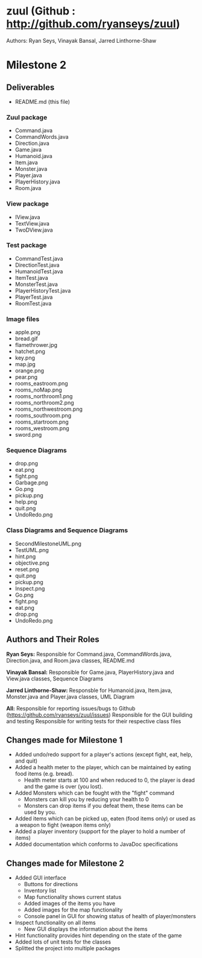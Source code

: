 zuul (Github : http://github.com/ryanseys/zuul)
====

Authors: Ryan Seys, Vinayak Bansal, Jarred Linthorne-Shaw

Milestone 2
===========

## Deliverables

* README.md (this file)

### Zuul package

* Command.java
* CommandWords.java
* Direction.java
* Game.java
* Humanoid.java
* Item.java
* Monster.java
* Player.java
* PlayerHistory.java
* Room.java

### View package

* IView.java
* TextView.java
* TwoDView.java

### Test package

* CommandTest.java
* DirectionTest.java
* HumanoidTest.java
* ItemTest.java
* MonsterTest.java
* PlayerHistoryTest.java
* PlayerTest.java
* RoomTest.java

### Image files

* apple.png
* bread.gif
* flamethrower.jpg
* hatchet.png
* key.png
* map.jpg
* orange.png
* pear.png
* rooms_eastroom.png
* rooms_noMap.png
* rooms_northroom1.png
* rooms_northroom2.png
* rooms_northwestroom.png
* rooms_southroom.png
* rooms_startroom.png
* rooms_westroom.png
* sword.png

### Sequence Diagrams

* drop.png
* eat.png
* fight.png
* Garbage.png
* Go.png
* pickup.png
* help.png
* quit.png
* UndoRedo.png

### Class Diagrams and Sequence Diagrams

* SecondMilestoneUML.png
* TestUML.png
* hint.png
* objective.png
* reset.png
* quit.png
* pickup.png
* Inspect.png
* Go.png
* fight.png
* eat.png
* drop.png
* UndoRedo.png

## Authors and Their Roles

**Ryan Seys:**
  Responsible for Command.java, CommandWords.java, Direction.java, and Room.java classes, README.md

**Vinayak Bansal:**
  Responsible for Game.java, PlayerHistory.java and View.java classes, Sequence Diagrams

**Jarred Linthorne-Shaw:**
  Responsble for Humanoid.java, Item.java, Monster.java and Player.java classes, UML Diagram

**All:**
  Responsible for reporting issues/bugs to Github (https://github.com/ryanseys/zuul/issues)
  Responsible for the GUI building and testing
  Responsible for writing tests for their respective class files

## Changes made for Milestone 1

* Added undo/redo support for a player's actions (except fight, eat, help, and quit)
* Added a health meter to the player, which can be maintained by eating food items (e.g. bread).
  * Health meter starts at 100 and when reduced to 0, the player is dead and the game is over (you lost).
* Added Monsters which can be fought with the "fight" command
  * Monsters can kill you by reducing your health to 0
  * Monsters can drop items if you defeat them, these items can be used by you.
* Added items which can be picked up, eaten (food items only) or used as a weapon to fight (weapon items only)
* Added a player inventory (support for the player to hold a number of items)
* Added documentation which conforms to JavaDoc specifications

## Changes made for Milestone 2

* Added GUI interface
  * Buttons for directions
  * Inventory list
  * Map functionality shows current status
  * Added images of the items you have
  * Added images for the map functionality
  * Console panel in GUI for showing status of health of player/monsters
* Inspect functionality on all items
  * New GUI displays the information about the items
* Hint functionality provides hint depending on the state of the game
* Added lots of unit tests for the classes
* Splitted the project into multiple packages
